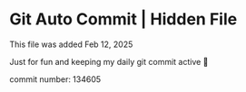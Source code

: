 # Git Auto Commit | Hidden File

This file was added Feb 12, 2025

Just for fun and keeping my daily git commit active 🤪

commit number: 134605
